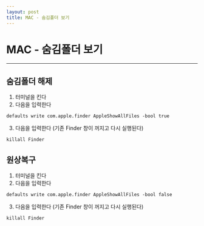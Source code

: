 ```yaml
---
layout: post
title: MAC - 숨김폴더 보기
---
```


# MAC - 숨김폴더 보기

---

## 숨김폴더 해제  

1. 터미널을 킨다  
2. 다음을 입력한다  

```  
defaults write com.apple.finder AppleShowAllFiles -bool true  
```

3. 다음을 입력한다 (기존 Finder 창이 꺼지고 다시 실행된다)  

```  
killall Finder  
```

## 원상복구  

1. 터미널을 킨다  
2. 다음을 입력한다  

```  
defaults write com.apple.finder AppleShowAllFiles -bool false  
```

3. 다음을 입력한다 (기존 Finder 창이 꺼지고 다시 실행된다)  

```  
killall Finder   
```
